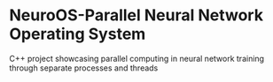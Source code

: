 # NeuroOS-Parallel Neural Network Operating System 
 C++ project showcasing parallel computing in neural network training through separate processes and  threads 
